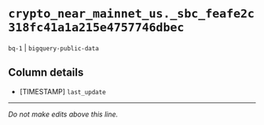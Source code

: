 # `crypto_near_mainnet_us._sbc_feafe2c318fc41a1a215e4757746dbec`
`bq-1` | `bigquery-public-data`

## Column details
* [TIMESTAMP] `last_update`

-------------------------------------------------------------------------------
*Do not make edits above this line.*
